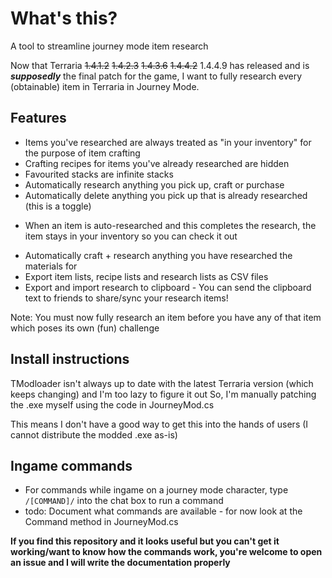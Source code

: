 # What's this?

A tool to streamline journey mode item research

Now that Terraria ~~1.4.1.2~~ ~~1.4.2.3~~ ~~1.4.3.6~~ ~~1.4.4.2~~ 1.4.4.9 has released and is ***supposedly*** the final patch for the game, I want to fully research every (obtainable) item in Terraria in Journey Mode.

## Features
- Items you've researched are always treated as "in your inventory" for the purpose of item crafting
- Crafting recipes for items you've already researched are hidden
- Favourited stacks are infinite stacks
- Automatically research anything you pick up, craft or purchase
- Automatically delete anything you pick up that is already researched (this is a toggle)
* When an item is auto-researched and this completes the research, the item stays in your inventory so you can check it out
- Automatically craft + research anything you have researched the materials for
- Export item lists, recipe lists and research lists as CSV files
- Export and import research to clipboard - You can send the clipboard text to friends to share/sync your research items!

Note: You must now fully research an item before you have any of that item which poses its own (fun) challenge

## Install instructions
TModloader isn't always up to date with the latest Terraria version (which keeps changing) and I'm too lazy to figure it out
So, I'm manually patching the .exe myself using the code in JourneyMod.cs

This means I don't have a good way to get this into the hands of users (I cannot distribute the modded .exe as-is)

## Ingame commands

* For commands while ingame on a journey mode character, type `/[COMMAND]/` into the chat box to run a command
* todo: Document what commands are available - for now look at the Command method in JourneyMod.cs

**If you find this repository and it looks useful but you can't get it working/want to know how the commands work, you're welcome to open an issue and I will write the documentation properly**